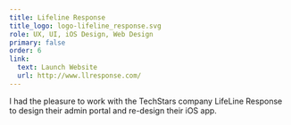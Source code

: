 ```yaml
---
title: Lifeline Response
title_logo: logo-lifeline_response.svg
role: UX, UI, iOS Design, Web Design
primary: false
order: 6
link:
  text: Launch Website
  url: http://www.llresponse.com/
---
```


I had the pleasure to work with the TechStars company LifeLine Response to design their admin portal and re-design their iOS app.